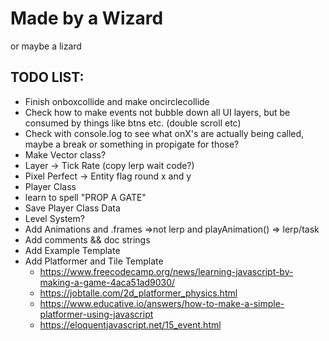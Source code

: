 # Made by a Wizard
or maybe a lizard

## TODO LIST:
-  Finish onboxcollide and make oncirclecollide
-  Check how to make events not bubble down all UI layers, but be consumed by things like btns etc. (double scroll etc)
-    Check with console.log to see what onX's are actually being called, maybe a break or something in propigate for those?
-  Make Vector class?
-  Layer -> Tick Rate (copy lerp wait code?)
-  Pixel Perfect -> Entity flag round x and y
-  Player Class
-  learn to spell "PROP A GATE"
-  Save Player Class Data
-  Level System?
-  Add Animations and .frames =>not lerp and playAnimation() => lerp/task
-  Add comments && doc strings
-  Add Example Template
-  Add Platformer and Tile Template
    - https://www.freecodecamp.org/news/learning-javascript-by-making-a-game-4aca51ad9030/
    - https://jobtalle.com/2d_platformer_physics.html
    - https://www.educative.io/answers/how-to-make-a-simple-platformer-using-javascript
    - https://eloquentjavascript.net/15_event.html

